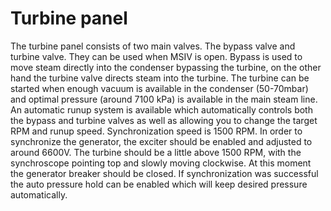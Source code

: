 # Turbine panel

The turbine panel consists of two main valves. The bypass valve and turbine valve. They can be used when MSIV is open. Bypass is used to move steam directly into the condenser bypassing the turbine, on the other hand the turbine valve directs steam into the turbine.
The turbine can be started when enough vacuum is available in the condenser (50-70mbar) and optimal pressure (around 7100 kPa) is available in the main steam line. An automatic runup system is available which automatically controls both the bypass and turbine valves as well as allowing you to change the target RPM and runup speed. Synchronization speed is 1500 RPM.
In order to synchronize the generator, the exciter should be enabled and adjusted to around 6600V. The turbine should be a little above 1500 RPM, with the synchroscope pointing top and slowly moving clockwise. At this moment the generator breaker should be closed. If synchronization was successful the auto pressure hold can be enabled which will keep desired pressure automatically.
